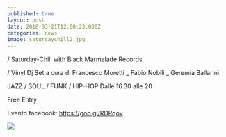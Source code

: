 ```yaml
---
published: true
layout: post
date: 2018-03-21T12:00:23.000Z
categories: news
image: saturdaychill2.jpg
---
```

/ Saturday-Chill with
Black Marmalade Records

/ Vinyl Dj Set a cura di
Francesco Moretti _ Fabio Nobili _ Geremia Ballarini

JAZZ / SOUL / FUNK / HIP-HOP 
Dalle 16.30 alle 20

Free Entry

Evento facebook: https://goo.gl/RDRqov

![]({{site.baseurl}}/http://i64.tinypic.com/2wp08zc.jpg)
